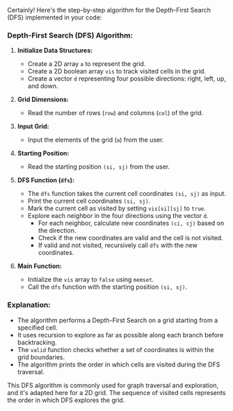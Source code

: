 Certainly! Here's the step-by-step algorithm for the Depth-First Search (DFS) implemented in your code:

### Depth-First Search (DFS) Algorithm:

1. **Initialize Data Structures:**
   - Create a 2D array `a` to represent the grid.
   - Create a 2D boolean array `vis` to track visited cells in the grid.
   - Create a vector `d` representing four possible directions: right, left, up, and down.

2. **Grid Dimensions:**
   - Read the number of rows (`row`) and columns (`col`) of the grid.

3. **Input Grid:**
   - Input the elements of the grid (`a`) from the user.

4. **Starting Position:**
   - Read the starting position `(si, sj)` from the user.

5. **DFS Function (`dfs`):**
   - The `dfs` function takes the current cell coordinates `(si, sj)` as input.
   - Print the current cell coordinates `(si, sj)`.
   - Mark the current cell as visited by setting `vis[si][sj]` to `true`.
   - Explore each neighbor in the four directions using the vector `d`.
     - For each neighbor, calculate new coordinates `(ci, cj)` based on the direction.
     - Check if the new coordinates are valid and the cell is not visited.
     - If valid and not visited, recursively call `dfs` with the new coordinates.

6. **Main Function:**
   - Initialize the `vis` array to `false` using `memset`.
   - Call the `dfs` function with the starting position `(si, sj)`.

### Explanation:

- The algorithm performs a Depth-First Search on a grid starting from a specified cell.
- It uses recursion to explore as far as possible along each branch before backtracking.
- The `valid` function checks whether a set of coordinates is within the grid boundaries.
- The algorithm prints the order in which cells are visited during the DFS traversal.

This DFS algorithm is commonly used for graph traversal and exploration, and it's adapted here for a 2D grid. The sequence of visited cells represents the order in which DFS explores the grid.